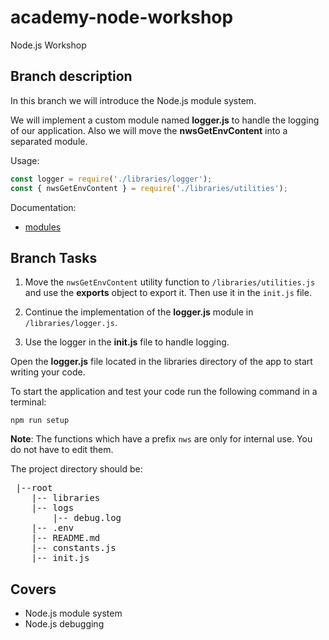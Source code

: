 # academy-node-workshop

Node.js Workshop

## Branch description

In this branch we will introduce the Node.js module system.

We will implement a custom module named **logger.js** to handle the logging of our application. Also we will move the **nwsGetEnvContent**
into a separated module.

Usage:

```js
const logger = require('./libraries/logger');
const { nwsGetEnvContent } = require('./libraries/utilities');
```

Documentation:

- [modules](https://nodejs.org/api/modules.html)

## Branch Tasks

1. Move the `nwsGetEnvContent` utility function to `/libraries/utilities.js` and use the **exports** object to export it. Then use it in the `init.js` file.

2. Continue the implementation of the **logger.js** module in `/libraries/logger.js`.

3. Use the logger in the **init.js** file to handle logging.

Open the **logger.js** file located in the libraries directory of the app to start writing your code.

To start the application and test your code run the following command in a terminal:

```
npm run setup
```

**Note**: The functions which have a prefix `nws` are only for internal use. You do not have to edit them.

The project directory should be:

 <pre>
 |--root
    |-- libraries
    |-- logs
        |-- debug.log
    |-- .env
    |-- README.md
    |-- constants.js
    |-- init.js
</pre>

## Covers

- Node.js module system
- Node.js debugging
